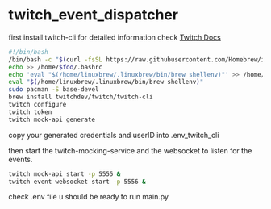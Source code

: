 # twitch_event_dispatcher
first install twitch-cli for detailed information check  [Twitch Docs](https://dev.twitch.tv/docs/cli/)
```sh
#!/bin/bash
/bin/bash -c "$(curl -fsSL https://raw.githubusercontent.com/Homebrew/install/HEAD/install.sh)"
echo >> /home/$foo/.bashrc
echo 'eval "$(/home/linuxbrew/.linuxbrew/bin/brew shellenv)"' >> /home/$foo/.bashrc
eval "$(/home/linuxbrew/.linuxbrew/bin/brew shellenv)"
sudo pacman -S base-devel
brew install twitchdev/twitch/twitch-cli 
twitch configure
twitch token
twitch mock-api generate
```
copy your generated credentials and userID into .env_twitch_cli

then start the twitch-mocking-service and the websocket to listen for the events.
```sh
twitch mock-api start -p 5555 &
twitch event websocket start -p 5556 &
```
check .env file u should be ready to run
main.py
